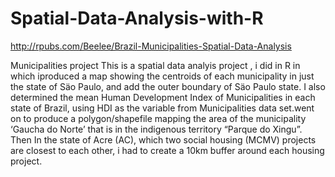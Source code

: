 # Spatial-Data-Analysis-with-R
http://rpubs.com/Beelee/Brazil-Municipalities-Spatial-Data-Analysis

Municipalities project
This is a spatial data analyis project , i did in R in which iproduced a map showing the centroids of each municipality in just the state of Säo  Paulo, and add the outer boundary of Säo Paulo state. I also determined  the mean Human Development Index of Municipalities in each state of Brazil, using HDI as the variable from Municipalities data set.went on to produce a polygon/shapefile mapping the area of the municipality ‘Gaucha do Norte’ that is in the indigenous territory “Parque do Xingu”. Then In the state of Acre (AC), which two social housing (MCMV) projects are closest to each other, i had to create a 10km buffer around each housing project.

